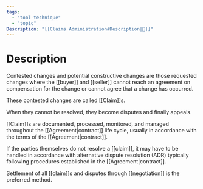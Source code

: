 ```yaml
---
tags:
  - "tool-technique"
  - "topic"
Description: "[[Claims Administration#Description|📝]]"
---
```

# Description
Contested changes and potential constructive changes are those requested changes where the [[buyer]] and [[seller]] cannot reach an agreement on compensation for the change or cannot agree that a change has occurred.

These contested changes are called [[Claim]]s.

When they cannot be resolved, they become disputes and finally appeals.

[[Claim]]s are documented, processed, monitored, and managed throughout the [[Agreement|contract]] life cycle, usually in accordance with the terms of the [[Agreement|contract]].

If the parties themselves do not resolve a [[claim]], it may have to be handled in accordance with alternative dispute resolution (ADR) typically following procedures established in the [[Agreement|contract]].

Settlement of all [[claim]]s and disputes through [[negotiation]] is the preferred method.
